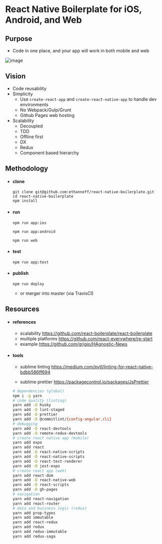 # React Native Boilerplate for iOS, Android, and Web

## Purpose

  - Code in one place, and your app will work in both mobile and web

  ![image](https://i.imgur.com/sa5z3DR.gif)

## Vision

  - Code reusability
  - Simplicity
    - Use `create-react-app` and `create-react-native-app` to handle dev environments
    - No Webpack/Gulp/Grunt
    - Github Pages web hosting
  - Scalability
    - Decoupled
    - TDD
    - Offline first
    - DX
    - Redux
    - Component based hierarchy

## Methodology

- #### clone

    ```
    git clone git@github.com:ethanneff/react-native-boilerplate.git
    cd react-native-boilerplate
    npm install
    ```

- #### run

    ```
    npm run app:ios
    ```

    ```
    npm run app:android
    ```

    ```
    npm run web
    ```

- #### test

    ```
    npm run app:test
    ```

- #### publish

    ```
    npm run deploy
    ```

  - or merger into master (via TravisCI)

## Resources

- #### references

   - scalability https://github.com/react-boilerplate/react-boilerplate
   - multiple platforms https://github.com/react-everywhere/re-start
   - example https://github.com/grigio/HAgnostic-News

- #### tools

  - sublime linting https://medium.com/pvtl/linting-for-react-native-bdbb586ff694

  - sublime prettier https://packagecontrol.io/packages/JsPrettier

  ```sh
  # dependencies (global)
  npm i -g yarn
  # code quality (linting)
  yarn add -D husky
  yarn add -D lint-staged
  yarn add -D prettier
  yarn add -D @commitlint/{config-angular,cli}
  # debugging
  yarn add -D react-devtools
  yarn add -D remote-redux-devtools
  # create react native app (mobile)
  yarn add expo
  yarn add react
  yarn add -D react-native-scripts
  yarn add -D react-native-scripts
  yarn add -D react-test-renderer
  yarn add -D jest-expo
  # create react app (web)
  yarn add react-dom
  yarn add -D react-native-web
  yarn add -D react-scripts
  yarn add -D gh-pages
  # navigation
  yarn add react-navigation
  yarn add react-router
  # data and business logic (redux)
  yarn add prop-types
  yarn add immutable
  yarn add react-redux
  yarn add redux
  yarn add redux-immutable
  yarn add redux-saga
  ```

